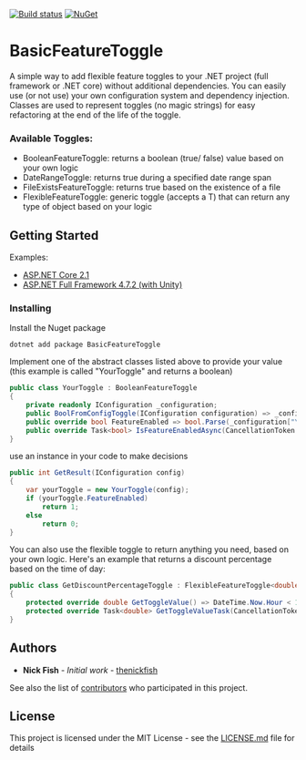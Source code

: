[![Build status](https://ci.appveyor.com/api/projects/status/d11edkp5b1mytanm/branch/master?svg=true)](https://ci.appveyor.com/project/thenickfish/basicfeaturetoggle/branch/master)
[![NuGet](https://img.shields.io/nuget/vpre/basicfeaturetoggle.svg)](https://www.nuget.org/packages/basicfeaturetoggle)

# BasicFeatureToggle

A simple way to add flexible feature toggles to your .NET project (full framework or .NET core) without additional dependencies. You can easily use (or not use) your own configuration system and dependency injection. Classes are used to represent toggles (no magic strings) for easy refactoring at the end of the life of the toggle.

### Available Toggles:

- BooleanFeatureToggle: returns a boolean (true/ false) value based on your own logic
- DateRangeToggle: returns true during a specified date range span
- FileExistsFeatureToggle: returns true based on the existence of a file
- FlexibleFeatureToggle: generic toggle (accepts a T) that can return any type of object based on your logic

## Getting Started

Examples:

- [ASP.NET Core 2.1](src/Examples/ASP.NET%20Core%202.1)
- [ASP.NET Full Framework 4.7.2 (with Unity)](src/Examples/ASP.NET%204.7.2)

### Installing

Install the Nuget package

```
dotnet add package BasicFeatureToggle
```

Implement one of the abstract classes listed above to provide your value (this example is called "YourToggle" and returns a boolean)

```c#
public class YourToggle : BooleanFeatureToggle
{
    private readonly IConfiguration _configuration;
    public BoolFromConfigToggle(IConfiguration configuration) => _configuration = configuration;
    public override bool FeatureEnabled => bool.Parse(_configuration["YourToggleConfigKey"]);
    public override Task<bool> IsFeatureEnabledAsync(CancellationToken cancellationToken) => Task.FromResult(FeatureEnabled);
}
```

use an instance in your code to make decisions

```c#
public int GetResult(IConfiguration config)
{
    var yourToggle = new YourToggle(config);
    if (yourToggle.FeatureEnabled)
        return 1;
    else
        return 0;
}
```

You can also use the flexible toggle to return anything you need, based on your own logic. Here's an example that returns a discount percentage based on the time of day:

```c#
public class GetDiscountPercentageToggle : FlexibleFeatureToggle<double>
{
    protected override double GetToggleValue() => DateTime.Now.Hour < 10 ? .5 : .9;
    protected override Task<double> GetToggleValueTask(CancellationToken cancellationToken) => Task.FromResult(GetToggleValue());
}
```

## Authors

- **Nick Fish** - _Initial work_ - [thenickfish](https://github.com/thenickfish)

See also the list of [contributors](https://github.com/thenickfish/BasicFeatureToggle/graphs/contributors) who participated in this project.

## License

This project is licensed under the MIT License - see the [LICENSE.md](LICENSE.md) file for details

